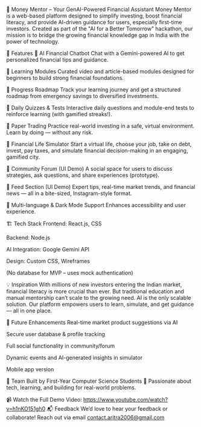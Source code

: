 💸 Money Mentor – Your GenAI-Powered Financial Assistant
Money Mentor is a web-based platform designed to simplify investing, boost financial literacy, and provide AI-driven guidance for users, especially first-time investors. Created as part of the "AI for a Better Tomorrow" hackathon, our mission is to bridge the growing financial knowledge gap in India with the power of technology.

🌟 Features
🔹 AI Financial Chatbot
Chat with a Gemini-powered AI to get personalized financial tips and guidance.

🔹 Learning Modules
Curated video and article-based modules designed for beginners to build strong financial foundations.

🔹 Progress Roadmap
Track your learning journey and get a structured roadmap from emergency savings to diversified investments.

🔹 Daily Quizzes & Tests
Interactive daily questions and module-end tests to reinforce learning (with gamified streaks!).

🔹 Paper Trading
Practice real-world investing in a safe, virtual environment. Learn by doing — without any risk.

🔹 Financial Life Simulator
Start a virtual life, choose your job, take on debt, invest, pay taxes, and simulate financial decision-making in an engaging, gamified city.

🔹 Community Forum (UI Demo)
A social space for users to discuss strategies, ask questions, and share experiences (prototype).

🔹 Feed Section (UI Demo)
Expert tips, real-time market trends, and financial news — all in a bite-sized, Instagram-style format.

🔹 Multi-language & Dark Mode Support
Enhances accessibility and user experience.

🏗️ Tech Stack
Frontend: React.js, CSS

Backend: Node.js

AI Integration: Google Gemini API

Design: Custom CSS, Wireframes

(No database for MVP – uses mock authentication)

💡 Inspiration
With millions of new investors entering the Indian market, financial literacy is more crucial than ever. But traditional education and manual mentorship can’t scale to the growing need. AI is the only scalable solution.
Our platform empowers users to learn, simulate, and get guidance — all in one place.

🚀 Future Enhancements
Real-time market product suggestions via AI

Secure user database & profile tracking

Full social functionality in community/forum

Dynamic events and AI-generated insights in simulator

Mobile app version

👥 Team
Built by First-Year Computer Science Students
🚀 Passionate about tech, learning, and building for real-world problems.


📹 Watch the Full Demo Video: https://www.youtube.com/watch?v=h1nKO151gh0
📬 Feedback
We’d love to hear your feedback or collaborate!
Reach out via email contact.aritra2006@gmail.com
